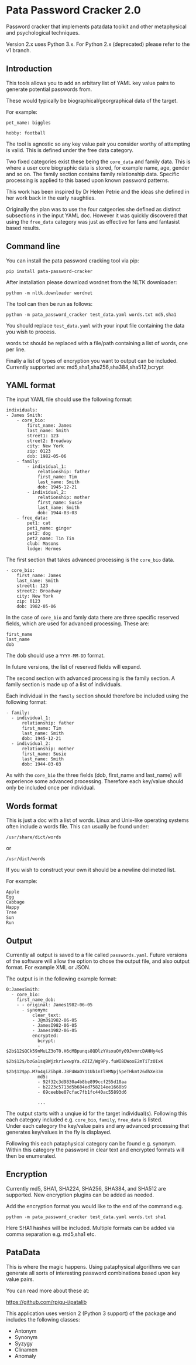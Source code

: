 # Pata Password Cracker 2.0
Password cracker that implements patadata toolkit and other
metaphysical and psychological techniques.

Version 2.x uses Python 3.x. For Python 2.x (deprecated) please 
refer to the v1 branch. 

## Introduction

This tools allows you to add an arbitary list of YAML key
value pairs to generate potential passwords from.

These would typically be biographical/georgraphical data
of the target. 

For example:

```
pet_name: biggles

hobby: football
```

The tool is agnostic so any key value pair you consider
worthy of attempting is valid. This is defined under the 
free data category.

Two fixed categories exist these being the `core_data` and family data. 
This is where a user core biographic data is stored, for example name, age, 
gender and so on. The family section contains family relationship data.
Specific processing is applied to this based upon known password
patterns.

This work has been inspired by Dr Helen Petrie and the ideas she defined in 
her work back in the early naughties.

Originally the plan was to use the four catgeories she defined as distinct 
subsections in the input YAML doc. However it was quickly discovered that
using the `free_data` category was just as effective for fans and fantasist 
based results. 


## Command line 

You can install the pata password cracking tool via pip:

```
pip install pata-password-cracker
```

After installation please download wordnet from
the NLTK downloader:
 
```
python -m nltk.downloader wordnet
```

The tool can then be run as follows:

```
python -m pata_password_cracker test_data.yaml words.txt md5,sha1
```

You should replace `test_data.yaml` with your input file containing
the data you wish to process.

words.txt should be replaced with a file/path containing a list of 
words, one per line.

Finally a list of types of encryption you want to output can be included.
Currently supported are: md5,sha1,sha256,sha384,sha512,bcrypt


## YAML format

The input YAML file should use the following format:

```
individuals:
- James Smith:
    - core_bio:
        first_name: James
        last_name: Smith
        street1: 123
        street2: Broadway 
        city: New York
        zip: 0123
        dob: 1982-05-06
    - family:
        - individual_1: 
            relationship: father
            first_name: Tim
            last_name: Smith
            dob: 1945-12-21
        - individual_2: 
            relationship: mother  
            first_name: Susie
            last_name: Smith
            dob: 1944-03-03
    - free_data:
        pet1: cat
        pet1_name: ginger
        pet2: dog
        pet2_name: Tin Tin
        club: Masons
        lodge: Hermes
```

The first section that takes advanced processing is the
`core_bio` data.

```
- core_bio:
    first_name: James
    last_name: Smith
    street1: 123
    street2: Broadway 
    city: New York
    zip: 0123
    dob: 1982-05-06
```

In the case of `core_bio` and famly data there are three specific reserved
fields, which are used for advanced processing. These are:

```
first_name
last_name
dob      
```

The dob should use a `YYYY-MM-DD` format.

In future versions, the list of reserved fields will
expand. 

The second section with advanced processing is the family section.
A family section is made up of a list of individuals.

Each individual in the `family` section should therefore be included
using the following format:

```
- family:
  - individual_1: 
      relationship: father
      first_name: Tim
      last_name: Smith
      dob: 1945-12-21
  - individual_2: 
      relationship: mother  
      first_name: Susie
      last_name: Smith
      dob: 1944-03-03
```

As with the `core_bio` the three fields (dob, first_name and last_name) will
experience some advanced processing. Therefore each key/value should 
only be included once per individual.

## Words format

This is just a doc with a list 
of words. Linux and Unix-like operating systems often
include a words file. This can usually be found under:

```
/usr/share/dict/words
```

or

```
/usr/dict/words
```

If you wish to construct your own it should be a newline delimeted list.

For example:

```
Apple
Egg
Cabbage
Happy
Tree
Sun
Run
```

## Output

Currently all output is saved to a file called `passwords.yaml`.
Future versions of the software will allow the option to chose
the output file, and also output format.
For example XML or JSON.

The output is in the following example format:

```
0:JamesSmith:
  - core_bio:
    first_name_dob:
    - - original: James1982-06-05
      - synonym:
          clear_text:
          - J@m3$1982-06-05
          - JamesI982-06-05
          - James1982-06-05
          encrypted:
            bcrypt:
            - $2b$12$QCk59nMuLZ3oT0.H6cMBpunqs8QDlzYVsxuOYy09JvmrcDAHHy4eS
            - $2b$12$/bzGa1sqBWjzkriwxwpYa.dZIZ/Wg9Py.fuWI8DWoxE2mTiTzOIxK
            - $2b$12$pp.M7o4qiZibpB.JBP4WaOY11Ub1nTlHMNpj5peTHkmt26dhXe33m
            md5:
            - 92f32c3d9830a4b8be899ccf255d18aa
            - b2223c5713d5b684ed758214ee1668b9
            - 69ceebbe07cfac7fb1fc440ac55893d6
 
            ...

```

The output starts with a unqiue id for the target individual(s).
Following this each category included e.g. `core_bio`, `family`, `free_data`
is listed.  
Under each category the key/value pairs and any advanced processing
that generates key/values in the fly is displayed. 

Following this each pataphysical category can be found e.g. synonym.
Within this category the password in clear text and encrypted formats
will then be enumerated.


## Encryption

Currently md5, SHA1, SHA224, SHA256, SHA384, and SHA512 are supported.
New encryption plugins can be added as needed.

Add the encryption format you would like to the end of the command e.g.

```
python -m pata_password_cracker test_data.yaml words.txt sha1
```

Here SHA1 hashes will be included. Multiple formats can be added via comma
separation e.g. md5,sha1 etc. 


## PataData

This is where the magic happens. Using pataphysical algorithms we can generate
all sorts of interesting password combinations based upon key value pairs.

You can read more about these at:

https://github.com/rpigu-i/patalib

This application uses version 2 (Python 3 support) of the package and includes the following classes:

* Antonym
* Synonym
* Syzygy
* Clinamen
* Anomaly






